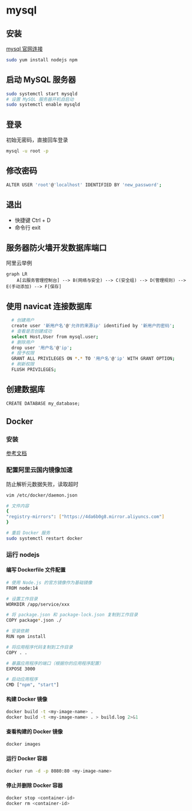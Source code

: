 # mysql

## 安装

[mysql 官网连接](https://www.mysql.com/downloads/)

```bash
sudo yum install nodejs npm
```

## 启动 MySQL 服务器

```bash
sudo systemctl start mysqld
# 设置 MySQL 服务器开机自启动
sudo systemctl enable mysqld
```

## 登录

初始无密码，直接回车登录

```bash
mysql -u root -p
```

## 修改密码

```bash
ALTER USER 'root'@'localhost' IDENTIFIED BY 'new_password';
```

## 退出

- 快捷键 Ctrl + D
- 命令行 exit

## 服务器防火墙开发数据库端口

阿里云举例

```mermaid
graph LR
    A[云服务管理控制台] --> B(网络与安全) --> C(安全组) --> D(管理规则) --> E(手动添加) --> F[保存]
```

## 使用 navicat 连接数据库

```bash
  # 创建用户
  create user '新用户名'@'允许的来源ip' identified by '新用户的密码';
  # 查看是否创建成功
  select Host,User from mysql.user;
  # 删除用户
  drop user '用户名'@'ip';
  # 授予权限
  GRANT ALL PRIVILEGES ON *.* TO '用户名'@'ip' WITH GRANT OPTION;
  # 刷新权限
  FLUSH PRIVILEGES;
```

## 创建数据库

```mysql
CREATE DATABASE my_database;
```

## Docker

### 安装

[参考文档](https://help.aliyun.com/zh/ecs/use-cases/deploy-and-use-docker-on-alibaba-cloud-linux-2-instances?spm=5176.ecscore_server.top-nav.8.11344df519zkWv&scm=20140722.S_help%40%40%E6%96%87%E6%A1%A3%40%4051853.S_RQW%40ag0%2BBB2%40ag0%2BBB1%40ag0%2Bhot%2Bos0.ID_51853-RL_docker~DAS~compose-LOC_console~UND~help-OR_ser-V_3-P0_3)

### 配置阿里云国内镜像加速

防止解析元数据失败，读取超时

```bash
vim /etc/docker/daemon.json

# 文件内容
{
"registry-mirrors": ["https://4da6b0g8.mirror.aliyuncs.com"]
}

# 重启 Docker 服务
sudo systemctl restart docker
```

### 运行 nodejs

#### 编写 Dockerfile 文件配置

```bash
# 使用 Node.js 的官方镜像作为基础镜像
FROM node:14

# 设置工作目录
WORKDIR /app/service/xxx

# 将 package.json 和 package-lock.json 复制到工作目录
COPY package*.json ./

# 安装依赖
RUN npm install

# 将应用程序代码复制到工作目录
COPY . .

# 暴露应用程序的端口（根据你的应用程序配置）
EXPOSE 3000

# 启动应用程序
CMD ["npm", "start"]
```

#### 构建 Docker 镜像

```bash
docker build -t <my-image-name> .
docker build -t <my-image-name> . > build.log 2>&1
```

#### 查看构建的 Docker 镜像

```bash
docker images
```

#### 运行 Docker 容器

```bash
docker run -d -p 8080:80 <my-image-name>
```

#### 停止并删除 Docker 容器

```bash
docker stop <container-id>
docker rm <container-id>
```
